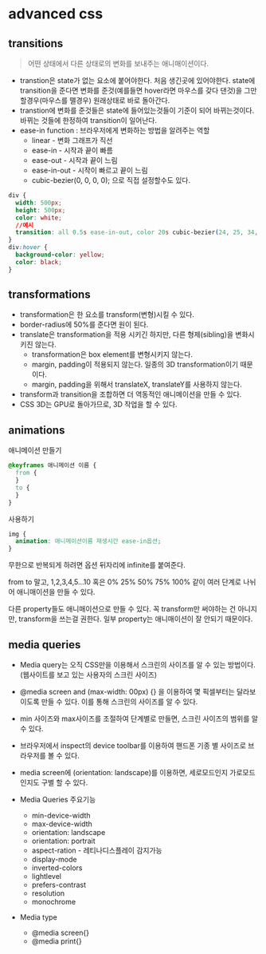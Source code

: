 # advanced css

## transitions

> 어떤 상태에서 다른 상태로의 변화를 보내주는 애니매이션이다.

- transtion은 state가 없는 요소에 붙어야한다. 처음 생긴곳에 있어야한다.
  state에 transition을 준다면 변화를 준것(예를들면 hover라면 마우스를 갖다 댄것)을 그만할경우(마우스를 뗄경우) 원래상태로 바로 돌아간다.
- transtion에 변화를 준것들은 state에 들어있는것들이 기준이 되어 바뀌는것이다.바뀌는 것들에 한정하여 transition이 일어난다.
- ease-in function : 브라우저에게 변화하는 방법을 알려주는 역할
  - linear - 변화 그래프가 직선
  - ease-in - 시작과 끝이 빠름
  - ease-out - 시작과 끝이 느림
  - ease-in-out - 시작이 빠르고 끝이 느림
  - cubic-bezier(0, 0, 0, 0); 으로 직접 설정할수도 있다.

```css
div {
  width: 500px;
  height: 500px;
  color: white;
  //예시
  transition: all 0.5s ease-in-out, color 20s cubic-bezier(24, 25, 34, 50);
}
div:hover {
  background-color: yellow;
  color: black;
}
```

## transformations

- transformation은 한 요소를 transform(변형)시킬 수 있다.
- border-radius에 50%를 준다면 원이 된다.
- translate은 transformation을 적용 시키긴 하지만, 다른 형제(sibling)을 변화시키진 않는다.
  - transformation은 box element를 변형시키지 않는다.
  - margin, padding이 적용되지 않는다. 일종의 3D transformation이기 때문이다.
  - margin, padding을 위해서 translateX, translateY를 사용하지 않는다.
- transform과 transition을 조합하면 더 역동적인 애니메이션을 만들 수 있다.
- CSS 3D는 GPU로 돌아가므로, 3D 작업을 할 수 있다.

## animations

애니메이션 만들기

```css
@keyframes 애니메이션 이름 {
  from {
  }
  to {
  }
}
```

사용하기

```css
img {
  animation: 애니메이션이름 재생시간 ease-in옵션;
}
```

무한으로 반복되게 하려면 옵션 뒤자리에 infinite를 붙여준다.

from to 말고, 1,2,3,4,5...10 혹은 0% 25% 50% 75% 100% 같이 여러 단계로 나뉘어 애니매이션을 만들 수 있다.

다른 property들도 애니매이션으로 만들 수 있다. 꼭 transform만 써야하는 건 아니지만, transform을 쓰는걸 권한다. 일부 property는 애니매이션이 잘 안되기 때문이다.

## media queries

- Media query는 오직 CSS만을 이용해서 스크린의 사이즈를 알 수 있는 방법이다.(웹사이트를 보고 있는 사용자의 스크린 사이즈)

- @media screen and (max-width: 00px) {} 을 이용하여 몇 픽셀부터는 달라보이도록 만들 수 있다. 이를 통해 스크린의 사이즈를 알 수 있다.

- min 사이즈와 max사이즈를 조절하여 단계별로 만들면, 스크린 사이즈의 범위를 알 수 있다.

- 브라우저에서 inspect의 device toolbar를 이용하여 핸드폰 기종 별 사이즈로 브라우저를 볼 수 있다.

- media screen에 (orientation: landscape)를 이용하면, 세로모드인지 가로모드인지도 구별 할 수 있다.

- Media Queries 주요기능

  - min-device-width
  - max-device-width
  - orientation: landscape
  - orientation: portrait
  - aspect-ration - 레티나디스플레이 감지가능
  - display-mode
  - inverted-colors
  - lightlevel
  - prefers-contrast
  - resolution
  - monochrome

- Media type
  - @media screen{}
  - @media print{}
